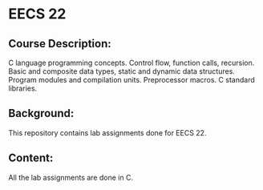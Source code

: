 # EECS 22
## Course Description:
C language programming concepts. Control flow, function calls, recursion. Basic and composite data types, static and dynamic data structures. Program modules and compilation units. Preprocessor macros. C standard libraries.
## Background:
This repository contains lab assignments done for EECS 22.
## Content:
All the lab assignments are done in C. 
